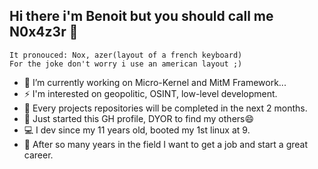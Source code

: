 ## Hi there i'm Benoit but you should call me N0x4z3r 👋

```
It pronouced: Nox, azer(layout of a french keyboard)
For the joke don't worry i use an american layout ;)
```
- 🔭 I’m currently working on Micro-Kernel and MitM Framework...
- ⚡ I'm interested on geopolitic, OSINT, low-level development.
- 🌱 Every projects repositories will be completed in the next 2 months.
- 💬 Just started this GH profile, DYOR to find my others😄
- 💻 I dev since my 11 years old, booted my 1st linux at 9.
- 👯 After so many years in the field I want to get a job and start a great career.
<!--
**Benoit-corso/Benoit-corso** is a ✨ _special_ ✨ repository because its `README.md` (this file) appears on your GitHub profile.

Here are some ideas to get you started:

- 🔭 I’m currently working on ...
- 🌱 I’m currently learning ...
- 👯 I’m looking to collaborate on ...
- 🤔 I’m looking for help with ...
- 💬 Ask me about ...
- 📫 How to reach me: ...
- 😄 Pronouns: ...
- ⚡ Fun fact: ...
-->

